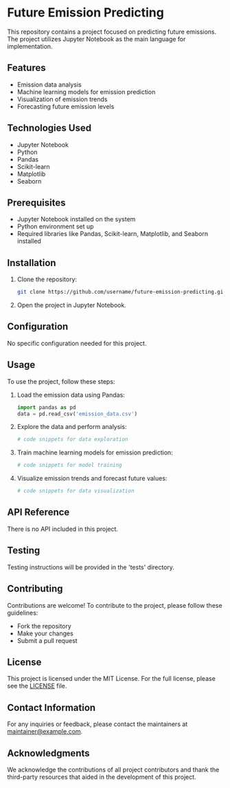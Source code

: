 # Future Emission Predicting

This repository contains a project focused on predicting future emissions. The project utilizes Jupyter Notebook as the main language for implementation.

## Features

- Emission data analysis
- Machine learning models for emission prediction
- Visualization of emission trends
- Forecasting future emission levels

## Technologies Used

- Jupyter Notebook
- Python
- Pandas
- Scikit-learn
- Matplotlib
- Seaborn

## Prerequisites

- Jupyter Notebook installed on the system
- Python environment set up
- Required libraries like Pandas, Scikit-learn, Matplotlib, and Seaborn installed

## Installation

1. Clone the repository:
   ```bash
   git clone https://github.com/username/future-emission-predicting.git
   ```
2. Open the project in Jupyter Notebook.

## Configuration

No specific configuration needed for this project.

## Usage

To use the project, follow these steps:
1. Load the emission data using Pandas:
   ```python
   import pandas as pd
   data = pd.read_csv('emission_data.csv')
   ```

2. Explore the data and perform analysis:
   ```python
   # code snippets for data exploration
   ```

3. Train machine learning models for emission prediction:
   ```python
   # code snippets for model training
   ```

4. Visualize emission trends and forecast future values:
   ```python
   # code snippets for data visualization
   ```

## API Reference

There is no API included in this project.

## Testing

Testing instructions will be provided in the 'tests' directory.

## Contributing

Contributions are welcome! To contribute to the project, please follow these guidelines:
- Fork the repository
- Make your changes
- Submit a pull request

## License

This project is licensed under the MIT License. For the full license, please see the [LICENSE](LICENSE) file.

## Contact Information

For any inquiries or feedback, please contact the maintainers at maintainer@example.com.

## Acknowledgments

We acknowledge the contributions of all project contributors and thank the third-party resources that aided in the development of this project.
